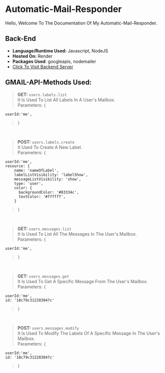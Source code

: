 # Automatic-Mail-Responder

Hello, Welcome To The Documentation Of My Automatic-Mail-Responder.

## Back-End

- **Language/Runtime Used:** Javascript, NodeJS
- **Hosted On:** Render
- **Packages Used**: googleapis, nodemailer 
- [Click To Visit Backend Server](https://automatic-mail-responder.onrender.com)

## GMAIL-API-Methods Used:

> **GET:** `users.labels.list`
> <BR>
  It Is Used To List All Labels In A User's Mailbox.
> <BR>
> Parameters: `{` <BR>

    userId:'me',

> `}`

<BR>

> **POST:** `users.labels.create`
> <BR>
It Used To Create A New Label.
> <BR>
> Parameters: `{` <BR>

    userId:'me', 
    resource: {
        name: 'nameOfLabel',
        labelListVisibility: 'labelShow',
        messageListVisibility: 'show',
        type: 'user',
        color: {
          backgroundColor: '#83334c',
          textColor: '#ffffff',
        }

> `}`

<BR>

> **GET:** `users.messages.list`
> <BR>
It Is Used To List All The Messages In The User's Mailbox.
> <BR>
> Parameters: `{` <BR>

    userId:'me',


> `}`

<BR>

> **GET:** `users.messages.get`
> <BR>
It Is Used To Get A Specific Message From The User's Mailbox.
> <BR>
> Parameters: `{` <BR>

    userId:'me', 
    id: '18c79c312283047c'


> `}`

<BR>

> **POST:** `users.messages.modify`
> <BR>
It Is Used To Modify The Labels Of A Specific Message In The User's Mailbox.
> <BR>
> Parameters: `{` <BR>

    userId:'me', 
    id: '18c79c312283047c'


> `}`
